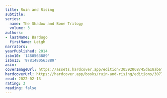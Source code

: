 ```yaml
---
title: Ruin and Rising
subtitle:
series:
  name: The Shadow and Bone Trilogy
  volume: 3
authors:
- lastName: Bardugo
  firstName: Leigh
narrators:
yearPublished: 2014
isbn10: '1480563889'
isbn13: '9781480563889'
asin:
coverImageUrl: https://assets.hardcover.app/edition/30592068/45da18ab6f095843384a37c87eba066018013c5d.jpeg
hardcoverUrl: https://hardcover.app/books/ruin-and-rising/editions/30773001
read: 2022-02-13
rating: 3
reading: false
---
```

